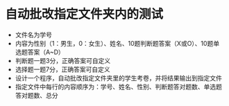 # 自动批改指定文件夹内的测试

* 文件名为学号
* 内容为性别（1：男生，0：女生）、姓名、10题判断题答案（X或O）、10题单选题答案（A~D）
* 判断题一题3分，正确答案可自定义
* 选择题一题7分，正确答案可自定义
* 设计一个程序，自动批改指定文件夹里的学生考卷，并将结果输出到指定文件
* 指定文件中每行的内容顺序为：学号、姓名、性别、判断题答对题数、单选题答对题数、总分